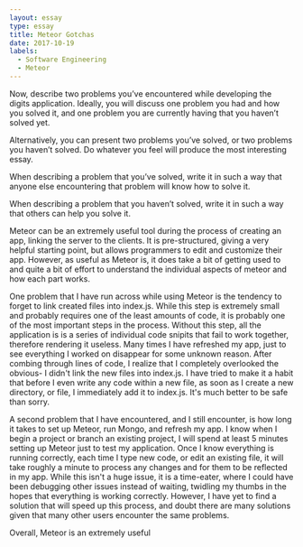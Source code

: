 ```yaml
---
layout: essay
type: essay
title: Meteor Gotchas
date: 2017-10-19
labels:
  - Software Engineering
  - Meteor
---
```


Now, describe two problems you’ve encountered while developing the digits application. Ideally, you will discuss one problem you had and how you solved it, and one problem you are currently having that you haven’t solved yet.

Alternatively, you can present two problems you’ve solved, or two problems you haven’t solved. Do whatever you feel will produce the most interesting essay.

When describing a problem that you’ve solved, write it in such a way that anyone else encountering that problem will know how to solve it.

When describing a problem that you haven’t solved, write it in such a way that others can help you solve it.


Meteor can be an extremely useful tool during the process of creating an app, linking the server to the clients. It is pre-structured, giving a very helpful starting point, but allows programmers to edit and customize their app. However, as useful as Meteor is, it does take a bit of getting used to and quite a bit of effort to understand the individual aspects of meteor and how each part works.

One problem that I have run across while using Meteor is the tendency to forget to link created files into index.js. While this step is extremely small and probably requires one of the least amounts of code, it is probably one of the most important steps in the process. Without this step, all the application is is a series of individual code snipits that fail to work together, therefore rendering it useless. Many times I have refreshed my app, just to see everything I worked on disappear for some unknown reason. After combing through lines of code, I realize that I completely overlooked the obvious- I didn't link the new files into index.js. I have tried to make it a habit that before I even write any code within a new file, as soon as I create a new directory, or file, I immediately add it to index.js. It's much better to be safe than sorry.

A second problem that I have encountered, and I still encounter, is how long it takes to set up Meteor, run Mongo, and refresh my app. I know when I begin a project or branch an existing project, I will spend at least 5 minutes setting up Meteor just to test my application. Once I know everything is running correctly, each time I type new code, or edit an existing file, it will take roughly a minute to process any changes and for them to be reflected in my app. While this isn't a huge issue, it is a time-eater, where I could have been debugging other issues instead of waiting, twidling my thumbs in the hopes that everything is working correctly. However, I have yet to find a solution that will speed up this process, and doubt there are many solutions given that many other users encounter the same problems.

Overall, Meteor is an extremely useful 
